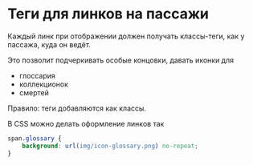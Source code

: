 # Теги для линков на пассажи

Каждый линк при отображении должен получать классы-теги, как у пассажа, куда он ведёт.

Это позволит подчеркивать особые концовки, давать иконки для
- глоссария
- коллекционок
- смертей

Правило: теги добавляются как классы.

В CSS можно делать оформление линков так 
```CSS
span.glossary {
    background: url(img/icon-glossary.png) no-repeat;
}
```

